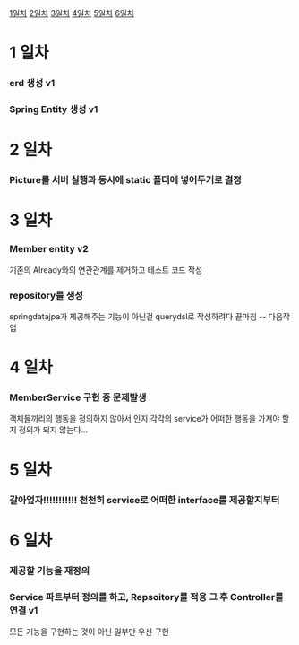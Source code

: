 [1일차](#1-일차)
[2일차](#2-일차)
[3일차](#3-일차)
[4일차](#4-일차)
[5일차](#5-일차)
[6일차](#6-일차)

# 1 일차
### erd 생성 v1
### Spring Entity 생성 v1

# 2 일차
### Picture를 서버 실행과 동시에 static 폴더에 넣어두기로 결정 

# 3 일차
### Member entity v2 
기존의 Already와의 연관관계를 제거하고 테스트 코드 작성
### repository를 생성
springdatajpa가 제공해주는 기능이 아닌걸 querydsl로 작성하려다 끝마침 -- 다음작업

# 4 일차
### MemberService 구현 중 문제발생 
객체들끼리의 행동을 정의하지 않아서 인지 각각의 service가 어떠한 행동을 가져야 할지 정의가 되지 않는다...

# 5 일차 
### 갈아엎자!!!!!!!!!!! 천천히 service로 어떠한 interface를 제공할지부터 


# 6 일차 
### 제공할 기능을 재정의
### Service 파트부터 정의를 하고, Repsoitory를 적용 그 후 Controller를 연결 v1
모든 기능을 구현하는 것이 아닌 일부만 우선 구현
